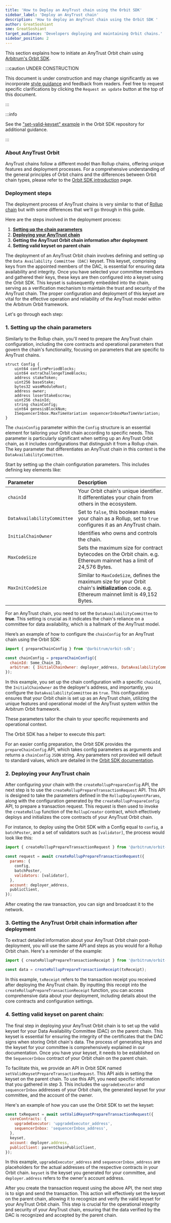 ```yaml
---
title: 'How to Deploy an AnyTrust chain using the Orbit SDK'
sidebar_label: 'Deploy an AnyTrust chain'
description: 'How to deploy an AnyTrust chain using the Orbit SDK '
author: GreatSoshiant
sme: GreatSoshiant
target_audience: 'Developers deploying and maintaining Orbit chains.'
sidebar_position: 2
---
```


This section explains how to initiate an <a data-quicklook-from="arbitrum-anytrust-chain">AnyTrust Orbit chain</a> using [Arbitrum's Orbit SDK](https://github.com/OffchainLabs/arbitrum-orbit-sdk/blob/main/examples/set-valid-keyset/index.ts).

:::caution UNDER CONSTRUCTION

This document is under construction and may change significantly as we incorporate [style guidance](/for-devs/contribute#document-type-conventions) and feedback from readers. Feel free to request specific clarifications by clicking the `Request an update` button at the top of this document.

:::

:::info

See the ["set-valid-keyset" example](https://github.com/OffchainLabs/arbitrum-orbit-sdk/blob/main/examples/set-valid-keyset/index.ts) in the Orbit SDK repository for additional guidance.

:::

### About AnyTrust Orbit

AnyTrust chains follow a different model than Rollup chains, offering unique features and deployment processes. For a comprehensive understanding of the general principles of Orbit chains and the differences between Orbit chain types, please refer to the [Orbit SDK introduction](../orbit-sdk-introduction.md) page.

### Deployment steps 

The deployment process of AnyTrust chains is very similar to that of [Rollup chain](orbit-sdk-deploying-rollup-chain.md#rollup-config-param) but with some differences that we'll go through in this guide.

Here are the steps involved in the deployment process:

1. **[Setting up the chain parameters](#1-setting-up-the-chain-parameters)**
2. **[Deploying your AnyTrust chain](#2-deploying-your-anytrust-chain)**
3. **Getting the AnyTrust Orbit chain information after deployment**
4. **Setting valid keyset on parent chain**

The deployment of an AnyTrust Orbit chain involves defining and setting up the <a data-quicklook-from="data-availability-committee-dac">`Data Availability Committee (DAC)`</a> keyset. This keyset, comprising keys from the appointed members of the DAC, is essential for ensuring data availability and integrity. Once you have selected your committee members and gathered their keys, these keys are then configured into a keyset using the Orbit SDK. This keyset is subsequently embedded into the chain, serving as a verification mechanism to maintain the trust and security of the AnyTrust chain. The proper configuration and deployment of this keyset are vital for the effective operation and reliability of the AnyTrust model within the Arbitrum Orbit framework.

Let's go through each step:

### 1. Setting up the chain parameters 

Similarly to the Rollup chain, you'll need to prepare the AnyTrust chain configuration, including the core contracts and operational parameters that govern the chain's functionality, focusing on parameters that are specific to AnyTrust chains.

```solidity
struct Config {
    uint64 confirmPeriodBlocks;
    uint64 extraChallengeTimeBlocks;
    address stakeToken;
    uint256 baseStake;
    bytes32 wasmModuleRoot;
    address owner;
    address loserStakeEscrow;
    uint256 chainId;
    string chainConfig;
    uint64 genesisBlockNum;
    ISequencerInbox.MaxTimeVariation sequencerInboxMaxTimeVariation;
}
```

The `chainConfig` parameter within the `Config` structure is an essential element for tailoring your Orbit chain according to specific needs. This parameter is particularly significant when setting up an AnyTrust Orbit chain, as it includes configurations that distinguish it from a Rollup chain. The key parameter that differentiates an AnyTrust chain in this context is the `DataAvailabilityCommittee`.

Start by setting up the chain configuration parameters. This includes defining key elements like:

| Parameter                   | Description                                                                                                                                     |
| :-------------------------- | :---------------------------------------------------------------------------------------------------------------------------------------------- |
| `chainId`                   | Your Orbit chain's unique identifier. It differentiates your chain from others in the ecosystem.                                                |
| `DataAvailabilityCommittee` | Set to `false`, this boolean makes your chain as a Rollup, set to `true` configures it as an AnyTrust chain.                                    |
| `InitialChainOwner`         | Identifies who owns and controls the chain.                                                                                                     |
| `MaxCodeSize  `             | Sets the maximum size for contract bytecodes on the Orbit chain. e.g. Ethereum mainnet has a limit of 24,576 Bytes.                             |
| `MaxInitCodeSize`           | Similar to `MaxCodeSize`, defines the maximum size for your Orbit chain's **initialization** code. e.g. Ethereum mainnet limit is 49,152 Bytes. |

For an AnyTrust chain, you need to set the `DataAvailabilityCommittee` to **true**. This setting is crucial as it indicates the chain's reliance on a committee for data availability, which is a hallmark of the AnyTrust model.

Here’s an example of how to configure the `chainConfig` for an AnyTrust chain using the Orbit SDK:

```js
import { prepareChainConfig } from '@arbitrum/orbit-sdk';

const chainConfig = prepareChainConfig({
  chainId: Some_Chain_ID,
  arbitrum: { InitialChainOwner: deployer_address, DataAvailabilityCommittee: true },
});
```

In this example, you set up the chain configuration with a specific `chainId`, the `InitialChainOwner` as the deployer's address, and importantly, you configure the `DataAvailabilityCommittee` as `true`. This configuration ensures that your Orbit chain is set up as an AnyTrust chain, utilizing the unique features and operational model of the AnyTrust system within the Arbitrum Orbit framework.

These parameters tailor the chain to your specific requirements and operational context.

The Orbit SDK has a helper to execute this part:

For an easier config preparation, the Orbit SDK provides the `prepareChainConfig` API, which takes config parameters as arguments and returns a `chainConfig` `JSON` string. Any parameters not provided will default to standard values, which are detailed in the [Orbit SDK documentation](https://github.com/OffchainLabs/arbitrum-orbit-sdk/blob/1f251f76a55bc1081f50938b0aa9f7965660ebf7/src/prepareChainConfig.ts#L3-L31).

### 2. Deploying your AnyTrust chain

After configuring your chain with the `createRollupPrepareConfig` API, the next step is to use the `createRollupPrepareTransactionRequest` API. This API is designed to take the parameters defined in the `RollupDeploymentParams`, along with the configuration generated by the `createRollupPrepareConfig` API, to prepare a transaction request. This request is then used to invoke the `createRollup` function of the `RollupCreator` contract, which effectively deploys and initializes the core contracts of your AnyTrust Orbit chain.

For instance, to deploy using the Orbit SDK with a Config equal to `config`, a `batchPoster`, and a set of validators such as `[validator]`, the process would look like this:

```js
import { createRollupPrepareTransactionRequest } from '@arbitrum/orbit-sdk';

const request = await createRollupPrepareTransactionRequest({
  params: {
    config,
    batchPoster,
    validators: [validator],
  },
  account: deployer_address,
  publicClient,
});
```

After creating the raw transaction, you can sign and broadcast it to the network.

### 3. Getting the AnyTrust Orbit chain information after deployment

To extract detailed information about your AnyTrust Orbit chain post-deployment, you will use the same API and steps as you would for a Rollup Orbit chain. Here's a reminder of the example:

```js
import { createRollupPrepareTransactionReceipt } from '@arbitrum/orbit-sdk';

const data = createRollupPrepareTransactionReceipt(txReceipt);
```

In this example, `txReceipt` refers to the transaction receipt you received after deploying the AnyTrust chain. By inputting this receipt into the `createRollupPrepareTransactionReceipt` function, you can access comprehensive data about your deployment, including details about the core contracts and configuration settings.

### 4. Setting valid keyset on parent chain:

The final step in deploying your AnyTrust Orbit chain is to set up the valid keyset for your Data Availability Committee (DAC) on the parent chain. This keyset is essential for ensuring the integrity of the certificates that the DAC signs when storing Orbit chain's data. The process of generating keys and the keyset for your committee is comprehensively explained in our documentation. Once you have your keyset, it needs to be established on the `SequencerInbox` contract of your Orbit chain on the parent chain.

To facilitate this, we provide an API in Orbit SDK named `setValidKeysetPrepareTransactionRequest`. This API aids in setting the keyset on the parent chain. To use this API, you need specific information that you gathered in step 3. This includes the `upgradeExecutor` and `sequencerInbox` addresses of your Orbit chain, the generated keyset for your committee, and the account of the owner.

Here's an example of how you can use the Orbit SDK to set the keyset:

```js
const txRequest = await setValidKeysetPrepareTransactionRequest({
  coreContracts: {
    upgradeExecutor: 'upgradeExecutor_address',
    sequencerInbox: 'sequencerInbox_address',
  },
  keyset,
  account: deployer.address,
  publicClient: parentChainPublicClient,
});
```

In this example, `upgradeExecutor_address` and `sequencerInbox_address` are placeholders for the actual addresses of the respective contracts in your Orbit chain. `keyset` is the keyset you generated for your committee, and `deployer.address` refers to the owner's account address.

After you create the transaction request using the above API, the next step is to sign and send the transaction. This action will effectively set the keyset on the parent chain, allowing it to recognize and verify the valid keyset for your AnyTrust Orbit chain. This step is crucial for the operational integrity and security of your AnyTrust chain, ensuring that the data verified by the DAC is recognized and accepted by the parent chain.
